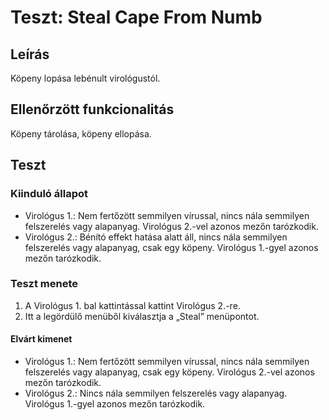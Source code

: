 # Teszt: Steal Cape From Numb

## Leírás

Köpeny lopása lebénult virológustól.

## Ellenőrzött funkcionalitás

Köpeny tárolása, köpeny ellopása.

## Teszt

### Kiinduló állapot

- Virológus 1.: Nem fertőzött semmilyen vírussal, nincs nála semmilyen felszerelés vagy alapanyag. Virológus 2.-vel azonos mezőn tarózkodik.
- Virológus 2.: Bénító effekt hatása alatt áll, nincs nála semmilyen felszerelés vagy alapanyag, csak egy köpeny. Virológus 1.-gyel azonos mezőn tarózkodik.

### Teszt menete

1. A Virológus 1. bal kattintással kattint Virológus 2.-re.
2. Itt a legördülő menüből kiválasztja a „Steal” menüpontot.

#### Elvárt kimenet

- Virológus 1.: Nem fertőzött semmilyen vírussal, nincs nála semmilyen felszerelés vagy alapanyag, csak egy köpeny. Virológus 2.-vel azonos mezőn tarózkodik.
- Virológus 2.: Nincs nála semmilyen felszerelés vagy alapanyag. Virológus 1.-gyel azonos mezőn tarózkodik.
